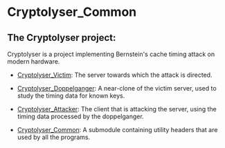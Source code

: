# Cryptolyser_Common

## The Cryptolyser project:
Cryptolyser is a project implementing Bernstein's cache timing attack on modern hardware.

* [Cryptolyser_Victim](https://github.com/MihaiMocanuGit/Cryptolyser_Victim): The server towards which the attack is directed.

* [Cryptolyser_Doppelganger](https://github.com/MihaiMocanuGit/Cryptolyser_Doppelganger): A near-clone of the victim server, used to study the timing data for known keys.

* [Cryptolyser_Attacker](https://github.com/MihaiMocanuGit/Cryptolyser_Attacker): The client that is attacking the server, using the timing data processed by the doppelganger.

* [Cryptolyser_Common](https://github.com/MihaiMocanuGit/Cryptolyser_Common): A submodule containing utility headers that are used by all the programs.

